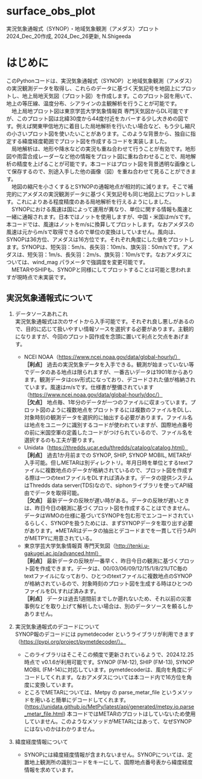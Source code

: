 # surface_obs_plot
実況気象通報式（SYNOP）・地域気象観測（アメダス）プロット<br>
2024_Dec_20作成, 2024_Dec_26更新, N.Shigeeda

# はじめに
このPythonコードは、実況気象通報式（SYNOP）と地域気象観測（アメダス）の実況観測データを取得し、これらのデータに基づく天気記号を地図上にプロットし、地上局地天気図（プロット図）を作成します。このプロット図を用いて、地上の等圧線、温度分布、シアラインの主観解析を行うことが可能です。<br>
　地上局地プロット図は東京学芸大学気象情報頁 専門天気図からDL可能ですが、このプロット図は北緯30度から44度付近をカバーする少し大きめの図です。例えば関東甲信地方に着目した局地解析を行いたい場合など、もう少し縮尺の小さいプロット図を使いたいことがあります。このような背景から、独自に指定する緯度経度範囲でプロット図を作成するコードを実装しました。<br>
　局地解析は、地形や降水などの実況も重ね合わせて行うことが有効です。地形図や雨雲合成レーダーなど他の情報をプロット図に重ね合わせることで、局地解析の精度を上げることが可能です。本コードはプロット図を背景透明な画像として保存するので、別途入手した他の画像（図）を重ね合わせて見ることができます。<br>
　地図の縮尺を小さくするとSYNOPの通報地点が相対的に減ります。そこで補完的にアメダスの実況観測データに基づく天気記号も同じ地図上にプロットします。これによりある程度精度のある局地解析を行えるようにしました。<br>
　SYNOPにおける風速は国によって運用が異なり、単位に関する情報も風速と一緒に通報されます。日本ではノットを使用しますが、中国・米国はm/sです。本コードでは、風速はノットをm/sに換算してプロットします。なおアメダスの風速は元からm/sで取得できるので単位の変換はしていません。風向は、SYNOPは36方位、アメダスは16方位です。それぞれ角度にした値をプロットします。SYNOPは、短矢羽：5m/s、長矢羽：10m/s、旗矢羽：50m/sです。アメダスは、短矢羽：1m/s、長矢羽：2m/s、旗矢羽：10m/sです。なおアメダスについては、wind_mag パラメータで強調度を変更可能です。<br>
　METARやSHIPも、SYNOPと同様にしてプロットすることは可能と思われますが現時点で未実装です。<br>
 
## 実況気象通報式について
1. データソースあれこれ<br>
    実況気象通報式は次のサイトから入手可能です。それぞれ良し悪しがあるので、目的に応じて扱いやすい情報ソースを選択する必要があります。主観的になりますが、今回のプロット図作成を念頭に置いて利点と欠点をあげます。
    - NCEI NOAA（https://www.ncei.noaa.gov/data/global-hourly/）<br>
    **［利点］** 過去の実況気象データを入手できる。観測が始まっていない等でデータのある地点は限られますが、一番古いデータは1901年からあります。観測データはcsv形式になっており、デコードされた値が格納されています。風速はm/sです。仕様書が整備されています（https://www.ncei.noaa.gov/data/global-hourly/doc/）<br>
    **［欠点］** 地点毎、1年分のデータが一つのファイルに収まっています。プロット図のように複数地点をプロットするには複数のファイルをDLし、対象時刻の観測データを選択的に抽出する必要があります。ファイル名は地点をユニークに識別するコードが使われていますが、国際地点番号の前に米国空軍の定義したコードがつけられているので、ファイル名を選択するのも工夫が要ります。<br>
    - Unidata（https://thredds.ucar.edu/thredds/catalog/catalog.html）<br>
    **［利点］** 過去1か月前までの SYNOP, SHIP, SYNOP MOBIL, METARが入手可能。但しMETARは別ディレクトリ。年月日時を単位とするtextファイルに複数地点のデータが格納されているので、プロット図を作成する際は一つのtextファイルをDLすれば済みます。データの提供システムはThredds data server(TDS)なので、siphonライブラリを使ってAPI経由でデータを取得可能。<br>
    **［欠点］** 最新データの反映が遅い時がある。データの反映が遅いときは、昨日今日の観測に基づくプロット図を作成することはできません。データはWMOの仕様に基づいてSYNOPを包む形でエンコードされているらしく、SYNOPを扱うためには、まずSYNOPデータを取り出す必要があります。※METARはデータの抽出とデコードまでを一貫して行うAPIがMETPYに用意されている。<br>
    - 東京学芸大学気象情報頁 専門天気図（http://tenki.u-gakugei.ac.jp/advanced.html）<br>
    **［利点］** 最新データの反映が一番早く、昨日今日の観測に基づくプロット図を作成できます。データは、00/03/06/09/12/15/1/8/21UTC毎のtextファイルになっており、ひとつのtextファイルに複数地点のSYNOPが格納されているので、対象時刻のプロット図を生成する時はひとつのファイルをDLすれば済みます。<br>
    **［利点］** データは過去1週間前までしか遡れないため、それ以前の災害事例などを取り上げて解析したい場合は、別のデータソースを頼るしかありません。<br>

2. 実況気象通報式のデコードについて<br>
    SYNOP報のデコードには pymetdecoder というライブラリが利用できます（https://pypi.org/project/pymetdecoder/）。<br>
    - このライブラリはそこそこの頻度で更新されているようで、2024.12.25時点で v0.1.6が利用可能です。SYNOP (FM-12), SHIP (FM-13), SYNOP MOBIL (FM-14)に対応しています。pymetdecoderは、風向を角度にデコードしてくれます。なおアメダスについては本コード内で16方位を角度に変換しています。<br>
    - ところでMETARについては、Metpy の parse_metar_file というメソッドを用いると簡単にデコードしてくれます。(https://unidata.github.io/MetPy/latest/api/generated/metpy.io.parse_metar_file.html) 本コードではMETARのプロットはしていないため使用していません。このようなメソッドがMETARにはあって、なぜSYNOPにはないのかはわかりません。<br>

3. 緯度経度情報について<br>
    - SYNOPには緯度経度情報が含まれないません。SYNOPについては、定置地上観測所の識別コードをキーにして、国際地点番号表から緯度経度情報を求めています。<br>

